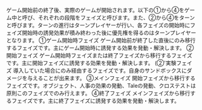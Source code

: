ゲーム開始前の終了後、実際のゲームが開始されます。以下の①から④をゲーム中と呼び、それぞれの段階をフェイズと呼びます。また、②から④をターンと呼びます。ターンの進行はターンプレイヤーが行い、各フェイズの開始時にフェイズ開始時の誘発効果が積み終わった後に優先権を得るのはターンプレイヤーとなります。
①ゲーム開始時フェイズ
ゲーム開始前が終了した直後にのみ移行するフェイズです。主にゲーム開始時に誘発する効果を発動・解決します。
②開始フェイズ
ゲーム開始時フェイズまたは終了フェイズから移行するフェイズです。主に開始フェイズに誘発する効果を発動・解決します。
(②'実験フェイズ
導入していた場合にのみ経由するフェイズです。自身のサンドボックスにダメージを与えることが出来ます。
③メインフェイズ
開始フェイズから移行するフェイズです。オブジェクト、人事の効果の発動、Taleの発動、クロステストは原則このフェイズでのみ行えます。
④終了フェイズ
メインフェイズから移行するフェイズです。主に終了フェイズに誘発する効果を発動・解決します。